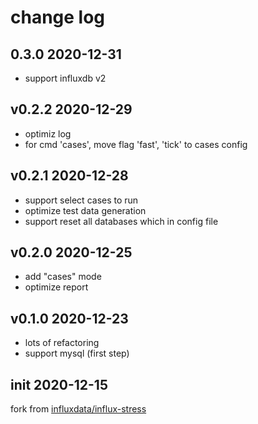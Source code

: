 # change log

## 0.3.0 2020-12-31

- support influxdb v2

## v0.2.2 2020-12-29

- optimiz log
- for cmd 'cases', move flag 'fast', 'tick' to cases config

## v0.2.1 2020-12-28

- support select cases to run
- optimize test data generation
- support reset all databases which in config file

## v0.2.0 2020-12-25

- add "cases" mode
- optimize report

## v0.1.0 2020-12-23

- lots of refactoring
- support mysql (first step)

## init 2020-12-15

fork from [influxdata/influx-stress](https://github.com/influxdata/influx-stress)
